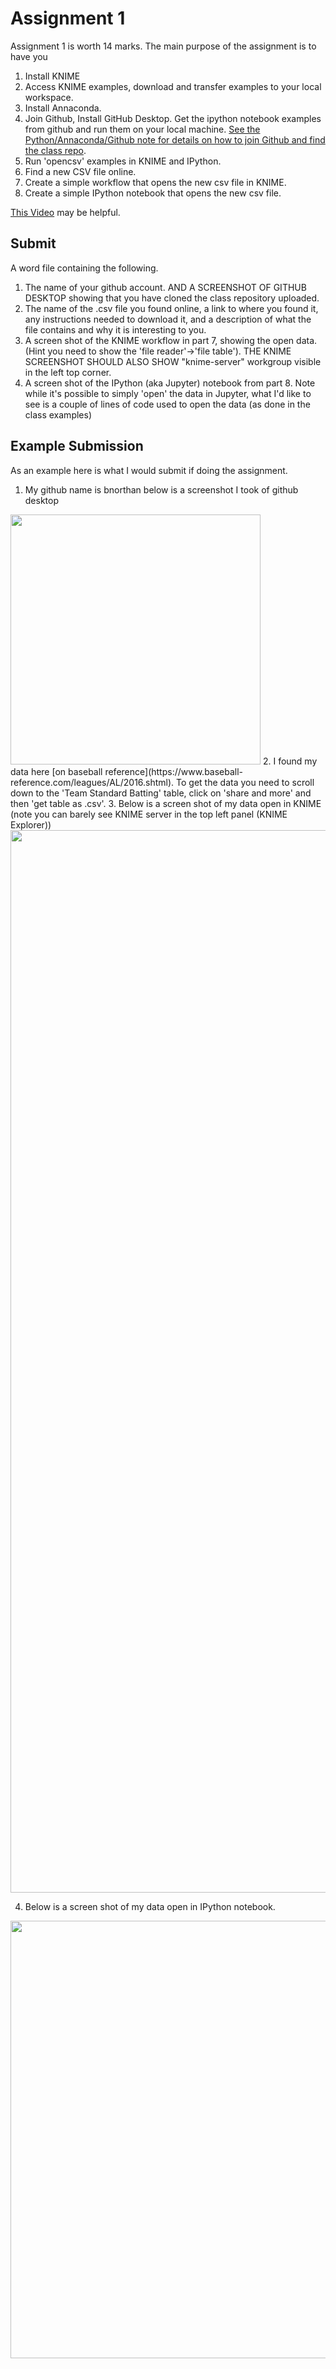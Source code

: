 # Assignment 1

Assignment 1 is worth 14 marks.  The main purpose of the assignment is to have you   

1. Install KNIME
2. Access KNIME examples, download and transfer examples to your local workspace.
3. Install Annaconda.
4. Join Github, Install GitHub Desktop. Get the ipython notebook examples from github and run them on your local machine. [See the Python/Annaconda/Github note for details on how to join Github and find the class repo](Python). 
5. Run 'opencsv' examples in KNIME and IPython. 
6. Find a new CSV file online.
7. Create a simple workflow that opens the new csv file in KNIME. 
8. Create a simple IPython notebook that opens the new csv file. 

[This Video](https://www.youtube.com/watch?v=9miEihigfGQ) may be helpful.  

## Submit

A word file containing the following. 

1.  The name of your github account. AND A SCREENSHOT OF GITHUB DESKTOP showing that you have cloned the class repository uploaded.
2.  The name of the .csv file you found online, a link to where you found it, any instructions needed to download it, and a description of what the file contains and why it is interesting to you.  
3.  A screen shot of the KNIME workflow in part 7, showing the open data.  (Hint you need to show the 'file reader'->'file table').  THE KNIME SCREENSHOT SHOULD ALSO SHOW "knime-server" workgroup visible in the left top corner. 
4.  A screen shot of the IPython (aka Jupyter) notebook from part 8.  Note while it's possible to simply 'open' the data in Jupyter, what I'd like to see is a couple of lines of code used to open the data (as done in the class examples)

## Example Submission

As an example here is what I would submit if doing the assignment.

1.  My github name is bnorthan below is a screenshot I took of github desktop  
<img src="githubdesktop_inf429.jpg" width="400">  
2.  I found my data here [on baseball reference](https://www.baseball-reference.com/leagues/AL/2016.shtml).  To get the data you need to scroll down to the 'Team Standard Batting' table, click on 'share and more' and then 'get table as .csv'. 
3.  Below is a screen shot of my data open in KNIME (note you can barely see KNIME server in the top left panel (KNIME Explorer))

<img src="Ass1KNIME.jpg" width="1700">   

4.  Below is a screen shot of my data open in IPython notebook.  

<img src="Ass1Python.jpg" width="700">  

